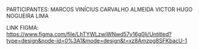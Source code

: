 PARTICIPANTES: MARCOS VINÍCIUS CARVALHO ALMEIDA
VICTOR HUGO NOGUEIRA LIMA


LINK FIGMA: https://www.figma.com/file/LhTYWLzwiWNwd57y16g0Ij/Untitled?type=design&node-id=0%3A1&mode=design&t=xz8Amzpg8SFKbacU-1
